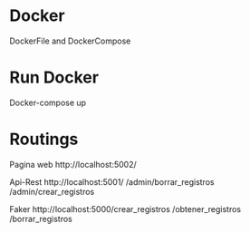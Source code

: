 # Docker
DockerFile and DockerCompose

# Run Docker
Docker-compose up

# Routings
Pagina web
http://localhost:5002/ 

Api-Rest
http://localhost:5001/   /admin/borrar_registros /admin/crear_registros 

Faker
http://localhost:5000/crear_registros  /obtener_registros /borrar_registros
